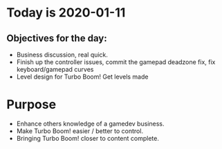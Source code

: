 # Today is 2020-01-11

## Objectives for the day:

- Business discussion, real quick.
- Finish up the controller issues, commit the gamepad deadzone fix, fix keyboard/gamepad curves
- Level design for Turbo Boom! Get levels made

# Purpose

- Enhance others knowledge of a gamedev business.
- Make Turbo Boom! easier / better to control.
- Bringing Turbo Boom! closer to content complete.
